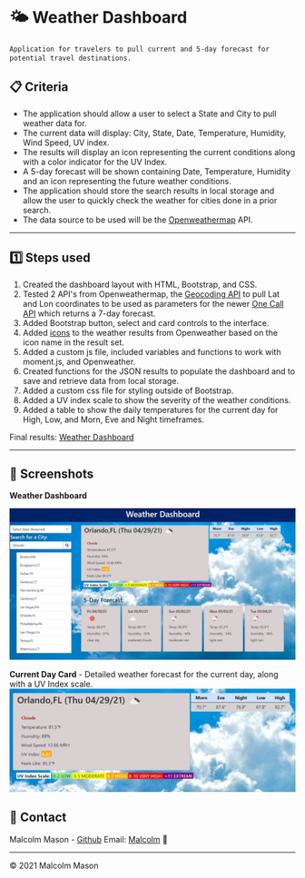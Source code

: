 # 🌤️ Weather Dashboard

```
Application for travelers to pull current and 5-day forecast for potential travel destinations.

```

## 📋 Criteria

- The application should allow a user to select a State and City to pull weather data for.
- The current data will display: City, State, Date, Temperature, Humidity, Wind Speed, UV index.
- The results will display an icon representing the current conditions along with a color indicator for the UV Index.
- A 5-day forecast will be shown containing Date, Temperature, Humidity and an icon representing the future weather conditions.
- The application should store the search results in local storage and allow the user to quickly check the weather for cities done in a prior search.
- The data source to be used will be the [Openweathermap](https://openweathermap.org) API.

---

## 1️⃣ Steps used

1. Created the dashboard layout with HTML, Bootstrap, and CSS.
2. Tested 2 API's from Openweathermap, the [Geocoding API](https://openweathermap.org/api/geocoding-api) to pull Lat and Lon coordinates to be used as parameters for the newer [One Call API](https://openweathermap.org/api/one-call-api) which returns a 7-day forecast.
3. Added Bootstrap button, select and card controls to the interface.
4. Added [icons](http://openweathermap.org/img/wn/04d.png) to the weather results from Openweather based on the icon name in the result set.
5. Added a custom js file, included variables and functions to work with moment.js, and Openweather.
6. Created functions for the JSON results to populate the dashboard and to save and retrieve data from local storage.
7. Added a custom css file for styling outside of Bootstrap.
8. Added a UV index scale to show the severity of the weather conditions.
9. Added a table to show the daily temperatures for the current day for High, Low, and Morn, Eve and Night timeframes.

Final results: [Weather Dashboard](https://malmason.github.io/weather-api/)

---

## 📸 Screenshots

**Weather Dashboard**

![Home screen](assets/images/homescreen.jpg)

**Current Day Card** - Detailed weather forecast for the current day, along with a UV Index scale.
![Main Card](assets/images/maincard.jpg)

## 📱 Contact

Malcolm Mason - [Github](https://github.com/malmason) Email: [Malcolm](mailto:malmason66@gmail.com) 📧

---

&copy; 2021 Malcolm Mason
